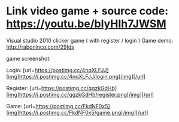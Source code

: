 # Link video game + source code: https://youtu.be/bIyHIh7JWSM
Visual studio 2010 clicker game ( with register / login )
Game demo: http://raboninco.com/29Ids

game screenshot:

Login:
[url=https://postimg.cc/4nqXLFJJ][img]https://i.postimg.cc/4nqXLFJJ/login.png[/img][/url]

Register:
[url=https://postimg.cc/qgzkGdHb][img]https://i.postimg.cc/qgzkGdHb/register.png[/img][/url]

Game:
[url=https://postimg.cc/FkdNF0x5][img]https://i.postimg.cc/FkdNF0x5/game.png[/img][/url]
